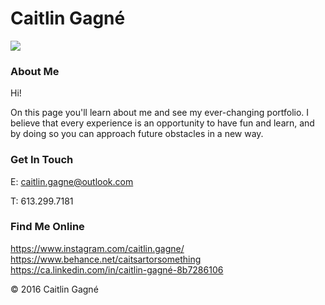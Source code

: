 # Caitlin Gagné

![](photo.jpg)

### About Me

Hi!

On this page you'll learn about me and see my ever-changing portfolio. I believe that every experience is an opportunity to have fun and learn, and by doing so you can approach future obstacles in a new way.

### Get In Touch
E: caitlin.gagne@outlook.com

T: 613.299.7181

### Find Me Online
https://www.instagram.com/caitlin.gagne/
https://www.behance.net/caitsartorsomething
https://ca.linkedin.com/in/caitlin-gagné-8b7286106

© 2016 Caitlin Gagné
